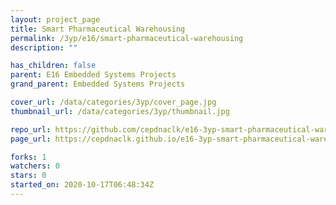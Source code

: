 ```yaml
---
layout: project_page
title: Smart Pharmaceutical Warehousing
permalink: /3yp/e16/smart-pharmaceutical-warehousing
description: ""

has_children: false
parent: E16 Embedded Systems Projects
grand_parent: Embedded Systems Projects

cover_url: /data/categories/3yp/cover_page.jpg
thumbnail_url: /data/categories/3yp/thumbnail.jpg

repo_url: https://github.com/cepdnaclk/e16-3yp-smart-pharmaceutical-warehousing
page_url: https://cepdnaclk.github.io/e16-3yp-smart-pharmaceutical-warehousing

forks: 1
watchers: 0
stars: 0
started_on: 2020-10-17T06:48:34Z
---
```



